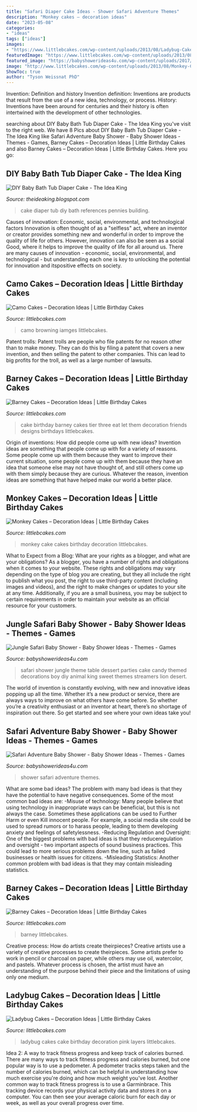 ```yaml
---
title: "Safari Diaper Cake Ideas - Shower Safari Adventure Themes"
description: "Monkey cakes – decoration ideas"
date: "2023-05-08"
categories:
- "ideas"
tags: ["ideas"]
images:
- "https://www.littlebcakes.com/wp-content/uploads/2013/08/Ladybug-Cakes-Images.jpg"
featuredImage: "https://www.littlebcakes.com/wp-content/uploads/2013/08/Ladybug-Cakes-Images.jpg"
featured_image: "https://babyshowerideas4u.com/wp-content/uploads/2017/04/Safari-Adventure-Baby-Shower-Guest-Centerpiece-600x762.jpg"
image: "http://www.littlebcakes.com/wp-content/uploads/2013/08/Monkey-Cake-Ideas.jpg"
ShowToc: true
author: "Tyson Weissnat PhD"
---
```



Invention: Definition and history
Invention definition: Inventions are products that result from the use of a new idea, technology, or process. History: Inventions have been around for centuries and their history is often intertwined with the development of other technologies.

	

		
searching about DIY Baby Bath Tub Diaper Cake - The Idea King you've visit to the right web. We have 8 Pics about DIY Baby Bath Tub Diaper Cake - The Idea King like Safari Adventure Baby Shower - Baby Shower Ideas - Themes - Games, Barney Cakes – Decoration Ideas | Little Birthday Cakes and also Barney Cakes – Decoration Ideas | Little Birthday Cakes. Here you go:
		
    
## DIY Baby Bath Tub Diaper Cake - The Idea King

<img loading=lazy src="http://3.bp.blogspot.com/-C6MOgdGb13g/U45_8LV6K1I/AAAAAAAAW_Y/5rQy4qVvki0/s1600/9.JPG" onerror="this.onerror=null;this.src='https://tse1.mm.bing.net/th?id=OIP.fmsGAxx1Ko7XNTd3hNHKKwHaLH&amp;pid=15.1';" alt="DIY Baby Bath Tub Diaper Cake - The Idea King">

_Source: theideaking.blogspot.com_

>cake diaper tub diy bath references pennies building. 

	

Causes of innovation: Economic, social, environmental, and technological factors
Innovation is often thought of as a "selfless" act, where an inventor or creator provides something new and wonderful in order to improve the quality of life for others. However, innovation can also be seen as a social Good, where it helps to improve the quality of life for all around us. There are many causes of innovation - economic, social, environmental, and technological - but understanding each one is key to unlocking the potential for innovation and itspositive effects on society.

    
## Camo Cakes – Decoration Ideas | Little Birthday Cakes

<img loading=lazy src="https://www.littlebcakes.com/wp-content/uploads/2014/01/Camo-Cakes-Iamges.jpg" onerror="this.onerror=null;this.src='https://tse3.mm.bing.net/th?id=OIP.8zwtcOOPIZQBCU0TlCBIKwHaJ4&amp;pid=15.1';" alt="Camo Cakes – Decoration Ideas | Little Birthday Cakes">

_Source: littlebcakes.com_

>camo browning iamges littlebcakes. 

	

Patent trolls:
Patent trolls are people who file patents for no reason other than to make money. They can do this by filing a patent that covers a new invention, and then selling the patent to other companies. This can lead to big profits for the troll, as well as a large number of lawsuits.

    
## Barney Cakes – Decoration Ideas | Little Birthday Cakes

<img loading=lazy src="http://www.littlebcakes.com/wp-content/uploads/2014/01/Barney-Cakes.jpg" onerror="this.onerror=null;this.src='https://tse2.mm.bing.net/th?id=OIP.-Fa8BpsW6o4ybrfOR8JwiAHaJ3&amp;pid=15.1';" alt="Barney Cakes – Decoration Ideas | Little Birthday Cakes">

_Source: littlebcakes.com_

>cake birthday barney cakes tier three eat let them decoration friends designs birthdays littlebcakes. 

	

Origin of inventions: How did people come up with new ideas?
Invention ideas are something that people come up with for a variety of reasons. Some people come up with them because they want to improve their current situation, some people come up with them because they have an idea that someone else may not have thought of, and still others come up with them simply because they are curious. Whatever the reason, invention ideas are something that have helped make our world a better place.

    
## Monkey Cakes – Decoration Ideas | Little Birthday Cakes

<img loading=lazy src="http://www.littlebcakes.com/wp-content/uploads/2013/08/Monkey-Cake-Ideas.jpg" onerror="this.onerror=null;this.src='https://tse4.mm.bing.net/th?id=OIP.UsPIY81XIbCpXkwnMSruZgHaJ4&amp;pid=15.1';" alt="Monkey Cakes – Decoration Ideas | Little Birthday Cakes">

_Source: littlebcakes.com_

>monkey cake cakes birthday decoration littlebcakes. 

	

What to Expect from a Blog: What are your rights as a blogger, and what are your obligations?
As a blogger, you have a number of rights and obligations when it comes to your website. These rights and obligations may vary depending on the type of blog you are creating, but they all include the right to publish what you post, the right to use third-party content (including images and videos), and the right to make changes or updates to your site at any time. Additionally, if you are a small business, you may be subject to certain requirements in order to maintain your website as an official resource for your customers.

    
## Jungle Safari Baby Shower - Baby Shower Ideas - Themes - Games

<img loading=lazy src="http://www.babyshowerideas4u.com/wp-content/uploads/2014/04/Jungle-Safari-Baby-Shower-table-dessert-table.jpg" onerror="this.onerror=null;this.src='https://tse1.mm.bing.net/th?id=OIP.QxH-VYiW9fA2AIgxRXMHhAHaFh&amp;pid=15.1';" alt="Jungle Safari Baby Shower - Baby Shower Ideas - Themes - Games">

_Source: babyshowerideas4u.com_

>safari shower jungle theme table dessert parties cake candy themed decorations boy diy animal king sweet themes streamers lion desert. 

	

The world of invention is constantly evolving, with new and innovative ideas popping up all the time. Whether it’s a new product or service, there are always ways to improve on what others have come before. So whether you’re a creativity enthusiast or an inventor at heart, there’s no shortage of inspiration out there. So get started and see where your own ideas take you!

    
## Safari Adventure Baby Shower - Baby Shower Ideas - Themes - Games

<img loading=lazy src="https://babyshowerideas4u.com/wp-content/uploads/2017/04/Safari-Adventure-Baby-Shower-Guest-Centerpiece-600x762.jpg" onerror="this.onerror=null;this.src='https://tse4.mm.bing.net/th?id=OIP.3oBekOa8bc4hsjDDqGd7xQHaJZ&amp;pid=15.1';" alt="Safari Adventure Baby Shower - Baby Shower Ideas - Themes - Games">

_Source: babyshowerideas4u.com_

>shower safari adventure themes. 

	

What are some bad ideas?
The problem with many bad ideas is that they have the potential to have negative consequences. Some of the most common bad ideas are: 
-Misuse of technology: Many people believe that using technology in inappropriate ways can be beneficial, but this is not always the case. Sometimes these applications can be used to Further Harm or even Kill innocent people. For example, a social media site could be used to spread rumors or to harass people, leading to them developing anxiety and feelings of safetylessness. 
-Reducing Regulation and Oversight: One of the biggest problems with bad ideas is that they reduceregulation and oversight - two important aspects of sound business practices. This could lead to more serious problems down the line, such as failed businesses or health issues for citizens. 
-Misleading Statistics: Another common problem with bad ideas is that they may contain misleading statistics.

    
## Barney Cakes – Decoration Ideas | Little Birthday Cakes

<img loading=lazy src="https://www.littlebcakes.com/wp-content/uploads/2014/01/Barney-Birthday-Cake.jpg" onerror="this.onerror=null;this.src='https://tse2.mm.bing.net/th?id=OIP.pZImbU9WFG1tTiOgJ_L2BwHaKE&amp;pid=15.1';" alt="Barney Cakes – Decoration Ideas | Little Birthday Cakes">

_Source: littlebcakes.com_

>barney littlebcakes. 

	

Creative process: How do artists create theirpieces?
Creative artists use a variety of creative processes to create theirpieces. Some artists prefer to work in pencil or charcoal on paper, while others may use oil, watercolor, and pastels. Whatever process is chosen, the artist must have an understanding of the purpose behind their piece and the limitations of using only one medium.

    
## Ladybug Cakes – Decoration Ideas | Little Birthday Cakes

<img loading=lazy src="https://www.littlebcakes.com/wp-content/uploads/2013/08/Ladybug-Cakes-Images.jpg" onerror="this.onerror=null;this.src='https://tse2.mm.bing.net/th?id=OIP.KxybL379qkebiqMLuU7BugHaE8&amp;pid=15.1';" alt="Ladybug Cakes – Decoration Ideas | Little Birthday Cakes">

_Source: littlebcakes.com_

>ladybug cakes cake birthday decoration pink layers littlebcakes. 

	

Idea 2: A way to track fitness progress and keep track of calories burned.
There are many ways to track fitness progress and calories burned, but one popular way is to use a pedometer. A pedometer tracks steps taken and the number of calories burned, which can be helpful in understanding how much exercise you're doing and how much weight you've lost. Another common way to track fitness progress is to use a Garminbrace. This tracking device records your physical activity data and stores it on a computer. You can then see your average caloric burn for each day or week, as well as your overall progress over time.

